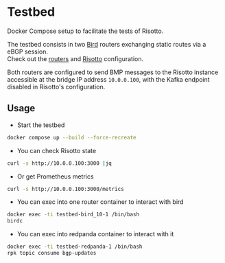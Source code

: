# Testbed

Docker Compose setup to facilitate the tests of Risotto.

The testbed consists in two [Bird](https://bird.network.cz/) routers exchanging static routes via a eBGP session.  
Check out the [routers](./config/bird/) and [Risotto](./config/risotto/) configuration.

Both routers are configured to send BMP messages to the Risotto instance accessible at the bridge IP address `10.0.0.100`, with the Kafka endpoint disabled in Risotto's configuration.

## Usage

* Start the testbed

```sh
docker compose up --build --force-recreate
```

* You can check Risotto state

```sh
curl -s http://10.0.0.100:3000 |jq
```

* Or get Prometheus metrics

```sh
curl -s http://10.0.0.100:3000/metrics
```

* You can exec into one router container to interact with bird

```sh
docker exec -ti testbed-bird_10-1 /bin/bash
birdc
```

* You can exec into redpanda container to interact with it

```sh
docker exec -ti testbed-redpanda-1 /bin/bash
rpk topic consume bgp-updates
```